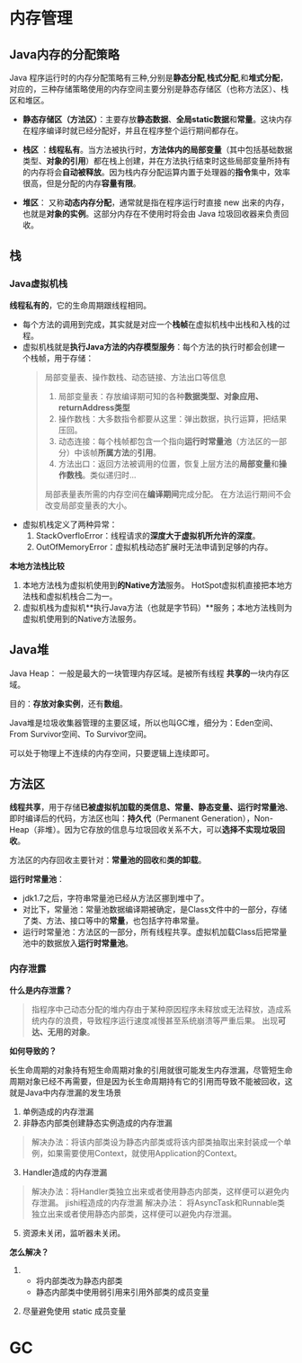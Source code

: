 
# 内存管理

## Java内存的分配策略

Java 程序运行时的内存分配策略有三种,分别是**静态分配**,**栈式分配**,和**堆式分配**，对应的，三种存储策略使用的内存空间主要分别是静态存储区（也称方法区）、栈区和堆区。

- **静态存储区（方法区）**：主要存放**静态数据**、**全局static数据**和**常量**。这块内存在程序编译时就已经分配好，并且在程序整个运行期间都存在。

- **栈区** ：**线程私有**。当方法被执行时，**方法体内的局部变量**（其中包括基础数据类型、**对象的引用**）都在栈上创建，并在方法执行结束时这些局部变量所持有的内存将会**自动被释放**。因为栈内存分配运算内置于处理器的**指令**集中，效率很高，但是分配的内存**容量有限**。

- **堆区**： 又称**动态内存分配**，通常就是指在程序运行时直接 new 出来的内存，也就是**对象的实例**。这部分内存在不使用时将会由 Java 垃圾回收器来负责回收。

## 栈
### Java虚拟机栈
**线程私有的**，它的生命周期跟线程相同。
* 每个方法的调用到完成，其实就是对应一个**栈帧**在虚拟机栈中出栈和入栈的过程。
* 虚拟机栈就是**执行Java方法的内存模型服务**：每个方法的执行时都会创建一个栈帧，用于存储：
    >  局部变量表、操作数栈、动态链接、方法出口等信息
    > 1. 局部变量表：存放编译期可知的各种**数据类型、对象应用、returnAddress类型**
    > 2. 操作数栈：大多数指令都要从这里：弹出数据，执行运算，把结果压回。
    > 3. 动态连接：每个栈帧都包含一个指向**运行时常量池**（方法区的一部分）中该帧**所属方法**的**引用**。
    > 4. 方法出口：返回方法被调用的位置，恢复上层方法的**局部变量**和**操作数栈**。类似递归时...
    > 
    > 局部表量表所需的内存空间在**编译期间**完成分配。 在方法运行期间不会改变局部变量表的大小。
* 虚拟机栈定义了两种异常：
    1. StackOverfloError：线程请求的**深度大于虚拟机所允许的深度**。
    2. OutOfMemoryError：虚拟机栈动态扩展时无法申请到足够的内存。

**本地方法栈比较**
1. 本地方法栈为虚拟机使用到**的Native方法**服务。 HotSpot虚拟机直接把本地方法栈和虚拟机栈合二为一。
2. 虚拟机栈为虚拟机**执行Java方法（也就是字节码）**服务；本地方法栈则为虚拟机使用到的Native方法服务。

## Java堆
Java Heap： 一般是最大的一块管理内存区域。是被所有线程 **共享的**一块内存区域。

目的：**存放对象实例**，还有**数组**。

Java堆是垃圾收集器管理的主要区域，所以也叫GC堆，细分为：Eden空间、From Survivor空间、To Survivor空间。

可以处于物理上不连续的内存空间，只要逻辑上连续即可。

## 方法区
**线程共享**，用于存储**已被虚拟机加载的类信息、常量、静态变量、运行时常量池**、即时编译后的代码，方法区也叫：**持久代**（Permanent Generation），Non-Heap（非堆）。因为它存放的信息与垃圾回收关系不大，可以**选择不实现垃圾回收**。

方法区的内存回收主要针对：**常量池的回收**和**类的卸载**。

**运行时常量池**：
* jdk1.7之后，字符串常量池已经从方法区挪到堆中了。
* 对比下，常量池：常量池数据编译期被确定，是Class文件中的一部分，存储了类、方法、接口等中的**常量**，也包括字符串常量。
* 运行时常量池：方法区的一部分，所有线程共享。虚拟机加载Class后把常量池中的数据放入**运行时常量池**。



### 内存泄露

**什么是内存泄露？**
> 指程序中己动态分配的堆内存由于某种原因程序未释放或无法释放，造成系统内存的浪费，导致程序运行速度减慢甚至系统崩溃等严重后果。 出现**可达、无用的对象**。

**如何导致的？**

长生命周期的对象持有短生命周期对象的引用就很可能发生内存泄漏，尽管短生命周期对象已经不再需要，但是因为长生命周期持有它的引用而导致不能被回收，这就是Java中内存泄漏的发生场景

1. 单例造成的内存泄漏
2. 非静态内部类创建静态实例造成的内存泄漏
> 解决办法：将该内部类设为静态内部类或将该内部类抽取出来封装成一个单例，如果需要使用Context，就使用Application的Context。
3. Handler造成的内存泄漏
> 解决办法：将Handler类独立出来或者使用静态内部类，这样便可以避免内存泄漏。
jishi程造成的内存泄漏
> 解决办法： 将AsyncTask和Runnable类独立出来或者使用静态内部类，这样便可以避免内存泄漏。
5. 资源未关闭，监听器未关闭。

**怎么解决？**

1.  * 将内部类改为静态内部类
    * 静态内部类中使用弱引用来引用外部类的成员变量

2. 尽量避免使用 static 成员变量

# GC
